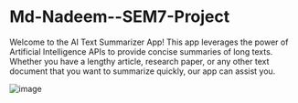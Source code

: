 # Md-Nadeem--SEM7-Project
Welcome to the AI Text Summarizer App! This app leverages the power of Artificial Intelligence APIs to provide concise summaries of long texts. Whether you have a lengthy article, research paper, or any other text document that you want to summarize quickly, our app can assist you.

![image](https://github.com/MdNadeemSarwar/Md-Nadeem--SEM7-Project/assets/107212111/470d66e4-b9b2-4b46-8bc5-3a7b85fd49ab)
